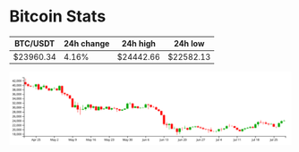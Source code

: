 # Bitcoin Stats

BTC/USDT|24h change|24h high|24h low|
|---|---|---|---|
|$23960.34|4.16%|$24442.66|$22582.13|

<img src="./chart.svg">
